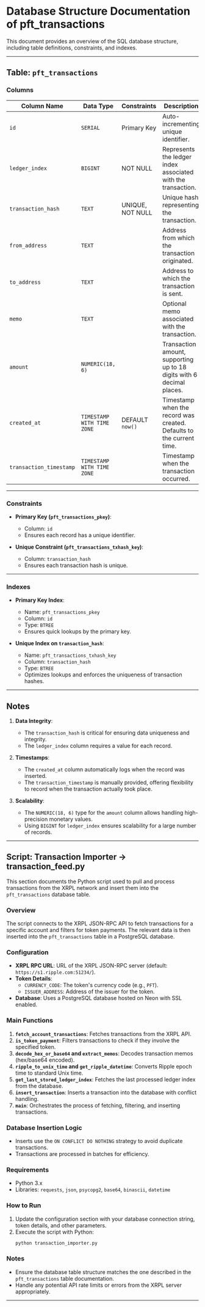# Database Structure Documentation of pft_transactions

This document provides an overview of the SQL database structure, including table definitions, constraints, and indexes.

---

## Table: `pft_transactions`

### Columns
| Column Name             | Data Type                    | Constraints                          | Description                                   |
|-------------------------|------------------------------|--------------------------------------|-----------------------------------------------|
| `id`                   | `SERIAL`                    | Primary Key                          | Auto-incrementing unique identifier.         |
| `ledger_index`         | `BIGINT`                    | NOT NULL                            | Represents the ledger index associated with the transaction. |
| `transaction_hash`     | `TEXT`                      | UNIQUE, NOT NULL                    | Unique hash representing the transaction.    |
| `from_address`         | `TEXT`                      |                                      | Address from which the transaction originated. |
| `to_address`           | `TEXT`                      |                                      | Address to which the transaction is sent.    |
| `memo`                 | `TEXT`                      |                                      | Optional memo associated with the transaction. |
| `amount`               | `NUMERIC(18, 6)`            |                                      | Transaction amount, supporting up to 18 digits with 6 decimal places. |
| `created_at`           | `TIMESTAMP WITH TIME ZONE`  | DEFAULT `now()`                     | Timestamp when the record was created. Defaults to the current time. |
| `transaction_timestamp`| `TIMESTAMP WITH TIME ZONE`  |                                      | Timestamp when the transaction occurred.     |

---

### Constraints
- **Primary Key (`pft_transactions_pkey`)**:
  - Column: `id`
  - Ensures each record has a unique identifier.

- **Unique Constraint (`pft_transactions_txhash_key`)**:
  - Column: `transaction_hash`
  - Ensures each transaction hash is unique.

---

### Indexes
- **Primary Key Index**:
  - Name: `pft_transactions_pkey`
  - Column: `id`
  - Type: `BTREE`
  - Ensures quick lookups by the primary key.

- **Unique Index on `transaction_hash`**:
  - Name: `pft_transactions_txhash_key`
  - Column: `transaction_hash`
  - Type: `BTREE`
  - Optimizes lookups and enforces the uniqueness of transaction hashes.

---

## Notes
1. **Data Integrity**:
   - The `transaction_hash` is critical for ensuring data uniqueness and integrity.
   - The `ledger_index` column requires a value for each record.

2. **Timestamps**:
   - The `created_at` column automatically logs when the record was inserted.
   - The `transaction_timestamp` is manually provided, offering flexibility to record when the transaction actually took place.

3. **Scalability**:
   - The `NUMERIC(18, 6)` type for the `amount` column allows handling high-precision monetary values.
   - Using `BIGINT` for `ledger_index` ensures scalability for a large number of records.

---

## Script: Transaction Importer -> transaction_feed.py

This section documents the Python script used to pull and process transactions from the XRPL network and insert them into the `pft_transactions` database table.

### Overview
The script connects to the XRPL JSON-RPC API to fetch transactions for a specific account and filters for token payments. The relevant data is then inserted into the `pft_transactions` table in a PostgreSQL database.

### Configuration
- **XRPL RPC URL**: URL of the XRPL JSON-RPC server (default: `https://s1.ripple.com:51234/`).
- **Token Details**:
  - `CURRENCY_CODE`: The token's currency code (e.g., `PFT`).
  - `ISSUER_ADDRESS`: Address of the issuer for the token.
- **Database**: Uses a PostgreSQL database hosted on Neon with SSL enabled.

### Main Functions
1. **`fetch_account_transactions`**: Fetches transactions from the XRPL API.
2. **`is_token_payment`**: Filters transactions to check if they involve the specified token.
3. **`decode_hex_or_base64` and `extract_memos`**: Decodes transaction memos (hex/base64 encoded).
4. **`ripple_to_unix_time` and `get_ripple_datetime`**: Converts Ripple epoch time to standard Unix time.
5. **`get_last_stored_ledger_index`**: Fetches the last processed ledger index from the database.
6. **`insert_transaction`**: Inserts a transaction into the database with conflict handling.
7. **`main`**: Orchestrates the process of fetching, filtering, and inserting transactions.

### Database Insertion Logic
- Inserts use the `ON CONFLICT DO NOTHING` strategy to avoid duplicate transactions.
- Transactions are processed in batches for efficiency.

### Requirements
- Python 3.x
- Libraries: `requests`, `json`, `psycopg2`, `base64`, `binascii`, `datetime`

### How to Run
1. Update the configuration section with your database connection string, token details, and other parameters.
2. Execute the script with Python:
   ```bash
   python transaction_importer.py
   ```
   
### Notes
- Ensure the database table structure matches the one described in the `pft_transactions` table documentation.
- Handle any potential API rate limits or errors from the XRPL server appropriately.

---
